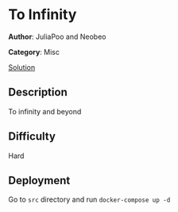 # To Infinity

**Author**: JuliaPoo and Neobeo

**Category**: Misc

[Solution](solve/solve.sage)

## Description

To infinity and beyond

<url for the game>

## Difficulty

Hard

## Deployment

Go to `src` directory and run `docker-compose up -d`
